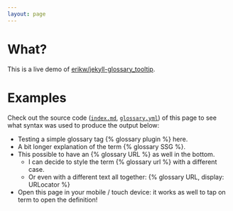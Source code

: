 ```yaml
---
layout: page
---
```


# What?
This is a live demo of [erikw/jekyll-glossary_tooltip](https://github.com/erikw/jekyll-glossary_tooltip).

# Examples
Check out the source code ([`index.md`](https://github.com/erikw/jekyll-glossary_tooltip/blob/gh-pages-source/index.md?plain=1#L11-L16), [`glossary.yml`](https://github.com/erikw/jekyll-glossary_tooltip/blob/gh-pages-source/_data/glossary.yml)) of this page to see what syntax was used to produce the output below:

* Testing a simple glossary tag {% glossary plugin %} here.
* A bit longer explanation of the term  {% glossary SSG %}.
* This possible to have an {% glossary URL %} as well in the bottom.
  * I can decide to style the term {% glossary url %} with a different case.
  * Or even with a different text all together: {% glossary URL, display: URLocator %}
* Open this page in your mobile / touch device: it works as well to tap on term to open the definition!
